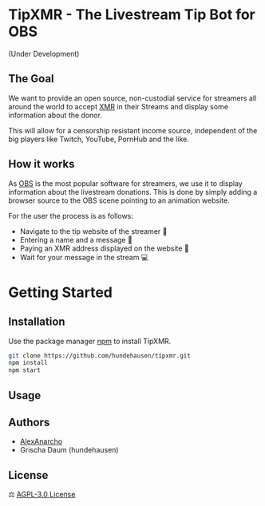 # TipXMR - The Livestream Tip Bot for OBS

(Under Development)

## The Goal

We want to provide an open source, non-custodial service for streamers all around the world to accept [XMR](https://www.getmonero.org) in their Streams and display some information about the donor.

This will allow for a censorship resistant income source, independent of the big players like Twitch, YouTube, PornHub and the like.

## How it works

As [OBS](https://obsproject.com/) is the most popular software for streamers, we use it to display information about the livestream donations. This is done by simply adding a browser source to the OBS scene pointing to an animation website.

For the user the process is as follows:

- Navigate to the tip website of the streamer :eyes:
- Entering a name and a message :speech_balloon:
- Paying an XMR address displayed on the website :money_with_wings:
- Wait for your message in the stream :computer:

# Getting Started

## Installation

Use the package manager [npm](https://pip.pypa.io/en/stable/) to install TipXMR.

```bash
git clone https://github.com/hundehausen/tipxmr.git
npm install
npm start
```

## Usage

## Authors

- [AlexAnarcho](https://github.com/AlexAnarcho)
- Grischa Daum (hundehausen)

## License

:balance_scale: [AGPL-3.0 License](https://github.com/hundehausen/tipxmr/blob/master/LICENSE)
